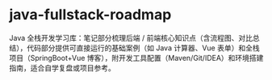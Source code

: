 # java-fullstack-roadmap
 Java 全栈开发学习库：笔记部分梳理后端 / 前端核心知识点（含流程图、对比总结），代码部分提供可直接运行的基础案例（如 Java 计算器、Vue 表单）和全栈项目（SpringBoot+Vue 博客），附开发工具配置（Maven/Git/IDEA）和环境搭建指南，适合自学复盘或项目参考。
